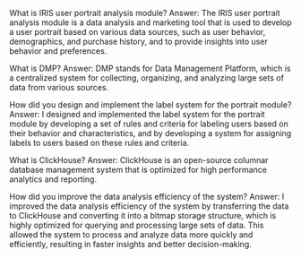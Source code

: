 What is IRIS user portrait analysis module?
Answer: The IRIS user portrait analysis module is a data analysis and marketing tool that is used to develop a user portrait based on various data sources, such as user behavior, demographics, and purchase history, and to provide insights into user behavior and preferences.

What is DMP?
Answer: DMP stands for Data Management Platform, which is a centralized system for collecting, organizing, and analyzing large sets of data from various sources.

How did you design and implement the label system for the portrait module?
Answer: I designed and implemented the label system for the portrait module by developing a set of rules and criteria for labeling users based on their behavior and characteristics, and by developing a system for assigning labels to users based on these rules and criteria.

What is ClickHouse?
Answer: ClickHouse is an open-source columnar database management system that is optimized for high performance analytics and reporting.

How did you improve the data analysis efficiency of the system?
Answer: I improved the data analysis efficiency of the system by transferring the data to ClickHouse and converting it into a bitmap storage structure, which is highly optimized for querying and processing large sets of data. This allowed the system to process and analyze data more quickly and efficiently, resulting in faster insights and better decision-making.
